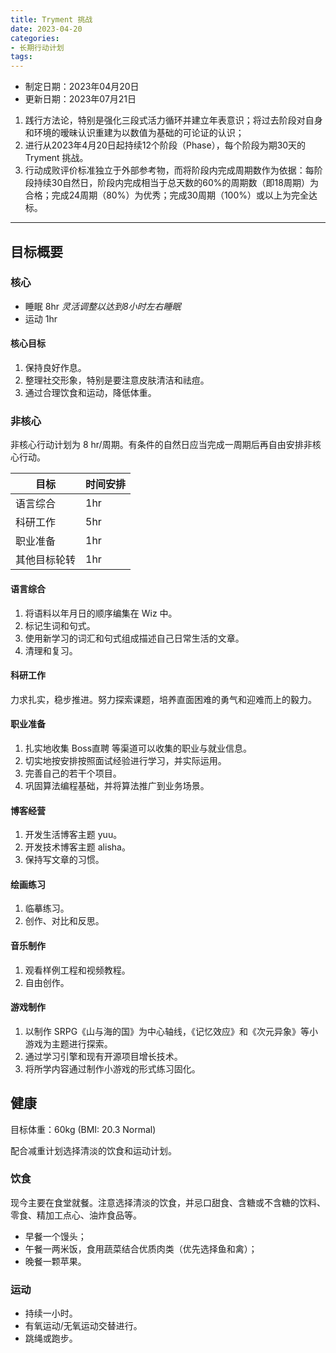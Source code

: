 ```yaml
---
title: Tryment 挑战
date: 2023-04-20
categories:
- 长期行动计划
tags:
---
```


- 制定日期：2023年04月20日
- 更新日期：2023年07月21日

1. 践行方法论，特别是强化三段式活力循环并建立年表意识；将过去阶段对自身和环境的暧昧认识重建为以数值为基础的可论证的认识；
2. 进行从2023年4月20日起持续12个阶段（Phase），每个阶段为期30天的 Tryment 挑战。
3. 行动成败评价标准独立于外部参考物，而将阶段内完成周期数作为依据：每阶段持续30自然日，阶段内完成相当于总天数的60%的周期数（即18周期）为合格；完成24周期（80%）为优秀；完成30周期（100%）或以上为完全达标。

---

## 目标概要

### 核心

- 睡眠 8hr *灵活调整以达到8小时左右睡眠*
- 运动 1hr

#### 核心目标

1. 保持良好作息。
2. 整理社交形象，特别是要注意皮肤清洁和祛痘。
3. 通过合理饮食和运动，降低体重。

### 非核心

非核心行动计划为 8 hr/周期。有条件的自然日应当完成一周期后再自由安排非核心行动。

| 目标 | 时间安排 |
| --- | --- |
| 语言综合 | 1hr |
| 科研工作 | 5hr |
| 职业准备 | 1hr |
| 其他目标轮转 | 1hr |

#### 语言综合

1. 将语料以年月日的顺序编集在 Wiz 中。
2. 标记生词和句式。
3. 使用新学习的词汇和句式组成描述自己日常生活的文章。
4. 清理和复习。

#### 科研工作

力求扎实，稳步推进。努力探索课题，培养直面困难的勇气和迎难而上的毅力。

#### 职业准备

1. 扎实地收集 Boss直聘 等渠道可以收集的职业与就业信息。
2. 切实地按安排按照面试经验进行学习，并实际运用。
3. 完善自己的若干个项目。
4. 巩固算法编程基础，并将算法推广到业务场景。

#### 博客经营

1. 开发生活博客主题 yuu。
2. 开发技术博客主题 alisha。
3. 保持写文章的习惯。

#### 绘画练习

1. 临摹练习。
2. 创作、对比和反思。

#### 音乐制作

1. 观看样例工程和视频教程。
2. 自由创作。

#### 游戏制作

1. 以制作 SRPG《山与海的国》为中心轴线，《记忆效应》和《次元异象》等小游戏为主题进行探索。
2. 通过学习引擎和现有开源项目增长技术。
3. 将所学内容通过制作小游戏的形式练习固化。

## 健康

目标体重：60kg (BMI: 20.3 Normal)

配合减重计划选择清淡的饮食和运动计划。

### 饮食

现今主要在食堂就餐。注意选择清淡的饮食，并忌口甜食、含糖或不含糖的饮料、零食、精加工点心、油炸食品等。

- 早餐一个馒头；
- 午餐一两米饭，食用蔬菜结合优质肉类（优先选择鱼和禽）；
- 晚餐一颗苹果。

### 运动

- 持续一小时。
- 有氧运动/无氧运动交替进行。
- 跳绳或跑步。
